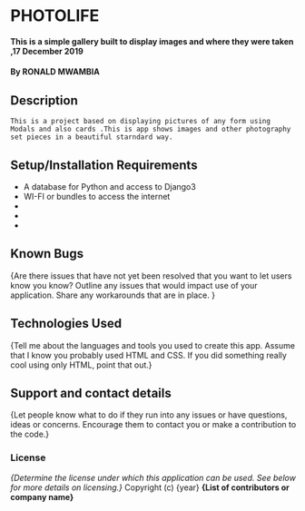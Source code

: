 # PHOTOLIFE
#### This is a simple gallery built to display images and where they were taken ,17 December 2019 
#### By **RONALD MWAMBIA**
## Description
    This is a project based on displaying pictures of any form using Modals and also cards .This is app shows images and other photography set pieces in a beautiful starndard way.
## Setup/Installation Requirements
* A database for Python and access to Django3
* WI-FI or bundles to access the internet
* 
* 
* 

## Known Bugs
{Are there issues that have not yet been resolved that you want to let users know you know? Outline any issues that would impact use of your application. Share any workarounds that are in place. }
## Technologies Used
{Tell me about the languages and tools you used to create this app. Assume that I know you probably used HTML and CSS. If you did something really cool using only HTML, point that out.}
## Support and contact details
{Let people know what to do if they run into any issues or have questions, ideas or concerns.  Encourage them to contact you or make a contribution to the code.}
### License
*{Determine the license under which this application can be used.  See below for more details on licensing.}*
Copyright (c) {year} **{List of contributors or company name}**